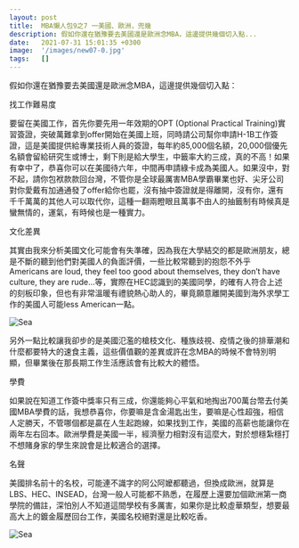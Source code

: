 ```yaml
---
layout: post
title:  MBA懶人包9之7 一美國、歐洲，兜幾
description: 假如你還在猶豫要去美國還是歐洲念MBA，這邊提供幾個切入點...
date:   2021-07-31 15:01:35 +0300
image:  '/images/new07-0.jpg'
tags:   []
---
```

假如你還在猶豫要去美國還是歐洲念MBA，這邊提供幾個切入點：

找工作難易度

要留在美國工作，首先你要先用一年效期的OPT (Optional Practical Training)實習簽證，突破萬難拿到offer開始在美國上班，同時請公司幫你申請H-1B工作簽證，這是美國提供給專業技術人員的簽證，每年約85,000個名額，20,000個優先名額會留給研究生或博士，剩下則是給大學生，中籤率大約三成，真的不高！如果有幸中了，恭喜你可以在美國待六年，中間再申請綠卡成為美國人。如果沒中，對不起，請你包袱款款回台灣，不管你是全球最厲害MBA學霸畢業也好、尖牙公司對你愛戴有加通通發了offer給你也罷，沒有抽中簽證就是得離開，沒有你，還有千千萬萬的其他人可以取代你，這種一翻兩瞪眼且萬事不由人的抽籤制有時候真是蠻無情的，運氣，有時候也是一種實力。

<!-- ![Sea]({{site.baseurl}}/images/new07-0.jpg) -->

文化差異

其實由我來分析美國文化可能會有失準確，因為我在大學結交的都是歐洲朋友，總是不斷的聽到他們對美國人的負面評價，一些比較常聽到的抱怨不外乎 Americans are loud, they feel too good about themselves, they don’t have culture, they are rude…等，實際在HEC認識到的美國同學，的確有人符合上述的刻板印象，但也有非常溫暖有禮貌熱心助人的，畢竟願意離開美國到海外求學工作的美國人可能less American一點。

![Sea]({{site.baseurl}}/images/new07-1.jpg)

另外一點比較讓我卻步的是美國氾濫的槍枝文化、種族歧視、疫情之後的排華潮和什麼都要特大的速食主義，這些價值觀的差異或許在念MBA的時候不會特別明顯，但畢業後在那長期工作生活應該會有比較大的體悟。

學費

如果說在知道工作簽中獎率只有三成，你還能夠心平氣和地掏出700萬台幣去付美國MBA學費的話，我想恭喜你，你要嘛是含金湯匙出生，要嘛是心性超強，相信人定勝天，不管哪個都是贏在人生起跑線，如果找到工作，美國的高薪也能讓你在兩年左右回本。歐洲學費是美國一半，經濟壓力相對沒有這麼大，對於想穩紮穩打不想賭身家的學生來說會是比較適合的選擇。

名聲

美國排名前十的名校，可能連不識字的阿公阿嬤都聽過，但換成歐洲，就算是LBS、HEC、INSEAD，台灣一般人可能都不熟悉，在履歷上還要加個歐洲第一商學院的備註，深怕別人不知道這間學校有多厲害，如果你是比較虛華類型，想要最高大上的鍍金履歷回台工作，美國名校絕對還是比較吃香。

![Sea]({{site.baseurl}}/images/new07-2.jpg)